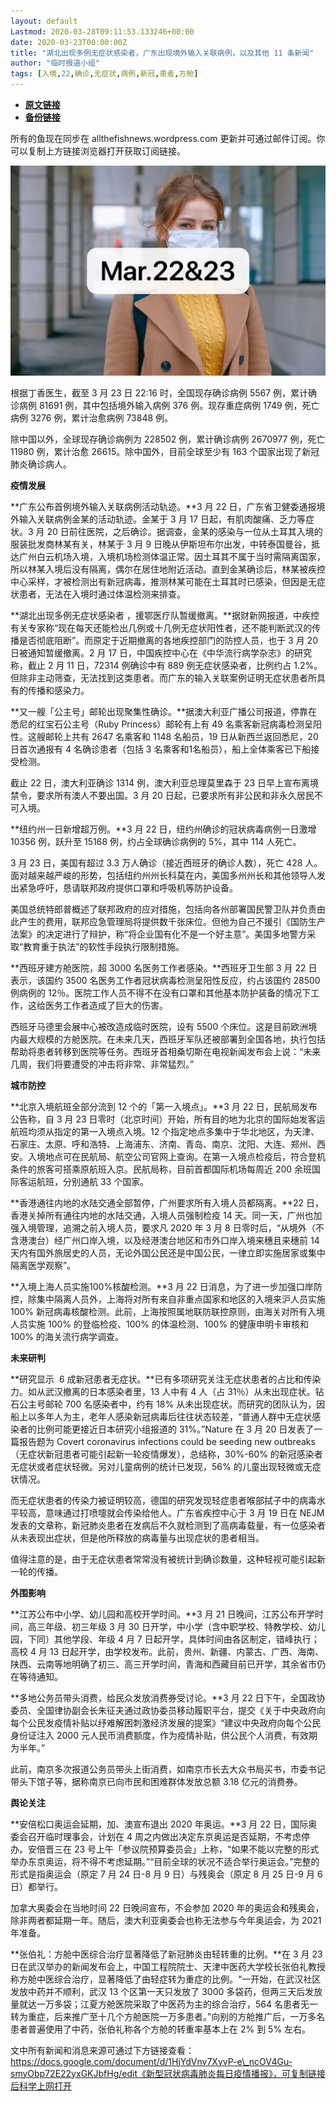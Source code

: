 ```yaml
---
layout: default
Lastmod: 2020-03-28T09:11:53.133246+00:00
date: 2020-03-23T00:00:00Z
title: "湖北出现多例无症状感染者，广东出现境外输入关联病例，以及其他 11 条新闻"
author: "临时报道小组"
tags: [入境,22,确诊,无症状,病例,新冠,患者,方舱]
---
```


* [**原文链接**](https://mp.weixin.qq.com/s/MAIK0cypnb-r3Ctw6bKMtA)
* [**备份链接**](http://archive.vn/1ZiEV)


所有的鱼现在同步在 allthefishnews.wordpress.com 更新并可通过邮件订阅。你可以复制上方链接浏览器打开获取订阅链接。

![](/images/post/11b35b5dc8c402dcc03c8c37058932bb.jpg)

根据丁香医生，截至 3 月 23 日 22:16 时，全国现存确诊病例 5567 例，累计确诊病例 81691 例，其中包括境外输入病例 376 例。现存重症病例 1749 例，死亡病例 3276 例，累计治愈病例 73848 例。

除中国以外，全球现存确诊病例为 228502 例，累计确诊病例 2670977 例，死亡 11980 例，累计治愈 26615。除中国外，目前全球至少有 163 个国家出现了新冠肺炎确诊病人。

**疫情发展**

  

**广东公布首例境外输入关联病例活动轨迹。**3 月 22 日，广东省卫健委通报境外输入关联病例金某的活动轨迹。金某于 3 月 17 日起，有肌肉酸痛、乏力等症状。3 月 20 日前往医院，之后确诊。据调查，金某的感染与一位从土耳其入境的服装批发商林某有关，林某于 3 月 9 日晚从伊斯坦布尔出发，中转泰国曼谷，抵达广州白云机场入境，入境机场检测体温正常。因土耳其不属于当时需隔离国家，所以林某入境后没有隔离，偶尔在居住地附近活动。直到金某确诊后，林某被疾控中心采样，才被检测出有新冠病毒，推测林某可能在土耳其时已感染，但因是无症状患者，无法在入境时通过体温检测来排查。

**湖北出现多例无症状感染者 ，援鄂医疗队暂缓撤离。**据财新网报道，中疾控有关专家称“现在每天还能检出几例或十几例无症状阳性者，还不能判断武汉的传播是否彻底阻断”。而原定于近期撤离的各地疾控部门的防控人员，也于 3 月 20 日被通知暂缓撤离。2 月 17 日，中国疾控中心在《中华流行病学杂志》的研究称，截止 2 月 11 日，72314 例确诊中有 889 例无症状感染者，比例约占 1.2%。但除非主动筛查，无法找到这类患者。而广东的输入关联案例证明无症状患者所具有的传播和感染力。

**又一艘「公主号」邮轮出现聚集性确诊。**据澳大利亚广播公司报道，停靠在悉尼的红宝石公主号（Ruby Princess）邮轮有上有 49 名乘客新冠病毒检测呈阳性。这艘邮轮上共有 2647 名乘客和 1148 名船员，19 日从新西兰返回悉尼，20 日首次通报有 4 名确诊患者（包括 3 名乘客和1名船员），船上全体乘客已下船接受检测。

截止 22 日，澳大利亚确诊 1314 例，澳大利亚总理莫里森于 23 日早上宣布离境禁令，要求所有澳人不要出国。3 月 20 日起，已要求所有非公民和非永久居民不可入境。

**纽约州一日新增超万例。**3 月 22 日，纽约州确诊的冠状病毒病例一日激增 10356 例，跃升至 15168 例，约占全球确诊病例的 5%，其中 114 人死亡。

3 月 23 日，美国有超过 3.3 万人确诊（接近西班牙的确诊人数），死亡 428 人。面对越来越严峻的形势，包括纽约州州长科莫在内，美国多州州长和其他领导人发出紧急呼吁，恳请联邦政府提供口罩和呼吸机等防护设备。

美国总统特郎普概述了联邦政府的应对措施，包括向各州部署国民警卫队并负责由此产生的费用，联邦应急管理局将提供数千张床位。但他为自己不援引《国防生产法案》的决定进行了辩护，称“将企业国有化不是一个好主意”。美国多地警方采取“教育重于执法”的软性手段执行限制措施。

**西班牙建方舱医院，超 3000 名医务工作者感染。**西班牙卫生部 3 月 22 日表示，该国约 3500 名医务工作者冠状病毒检测呈阳性反应，约占该国约 28500 例病例的 12％。医院工作人员不得不在没有口罩和其他基本防护装备的情况下工作，这给医务工作者造成了巨大的伤害。

西班牙马德里会展中心被改造成临时医院，设有 5500 个床位。这是目前欧洲境内最大规模的方舱医院。在未来几天，西班牙军队还被部署到全国各地，执行包括帮助将患者转移到医院等任务。西班牙首相桑切斯在电视新闻发布会上说：“未来几周，我们将要遭受的冲击将非常、非常猛烈。”

**城市防控**

  

**北京入境航班全部分流到 12 个的「第一入境点」。**3 月 22 日，民航局发布公告称，自 3 月 23 日零时（北京时间）开始，所有目的地为北京的国际始发客运航班均须从指定的第一入境点入境。12 个指定地点多集中于华北地区，为天津、石家庄、太原、呼和浩特、上海浦东、济南、青岛、南京、沈阳、大连、郑州、西安。入境地点可在民航局、航空公司官网上查询。在第一入境点检疫后，符合登机条件的旅客可搭乘原航班入京。民航局称，目前首都国际机场每周近 200 余班国际客运航班，分别通航 33 个国家。

**香港通往内地的水陆交通全部暂停，广州要求所有入境人员都隔离。**22 日，香港关掉所有通往内地的水陆交通，入境人员强制检疫 14 天。同一天，广州也加强入境管理，追溯之前入境人员，要求凡 2020 年 3 月 8 日零时后，“从境外（不含港澳台）经广州口岸入境，以及经港澳台地区和市外口岸入境来穗且来穗前 14 天内有国外旅居史的人员，无论外国公民还是中国公民，一律立即实施居家或集中隔离医学观察”。

**入境上海人员实施100%核酸检测。**3 月 22 日消息，为了进一步加强口岸防控，除集中隔离人员外，上海将对所有来自非重点国家和地区的入境来沪人员实施 100% 新冠病毒核酸检测。此前，上海按照属地联防联控原则，由海关对所有入境人员实施 100% 的登临检疫、100% 的体温检测、100% 的健康申明卡审核和 100% 的海关流行病学调查。

**未来研判**

  

**研究显示  6 成新冠患者无症状。**已有多项研究关注无症状患者的占比和传染力。如从武汉撤离的日本感染者里，13 人中有 4 人（占 31％）从未出现症状。钻石公主号邮轮 700 名感染者中，约有 18% 从未出现症状。而研究的团队认为，因船上以多年人为主，老年人感染新冠病毒后往往状态较差，“普通人群中无症状感染者的比例可能更接近日本研究小组报道的 31%。”Nature 在 3 月 20 日发表了一篇报告题为 Covert coronavirus infections could be seeding new outbreaks（无症状新冠患者可能引起新一轮疫情爆发），总结称，30%-60% 的新冠感染者无症状或者症状轻微。另对儿童病例的统计已发现，56% 的儿童出现轻微或无症状情况。

而无症状患者的传染力被证明较高，德国的研究发现轻症患者喉部拭子中的病毒水平较高，意味通过打喷嚏就会传染给他人。广东省疾控中心于 3 月 19 日在 NEJM 发表的文章称，新冠肺炎患者在发病后不久就检测到了高病毒载量，有一位感染者从未表现出症状，但是他所释放的病毒量与出现症状的患者相当。

值得注意的是，由于无症状患者常常没有被统计到确诊数量，这种轻视可能引起新一轮的传播。

**外围影响**

  

**江苏公布中小学、幼儿园和高校开学时间。**3 月 21 日晚间，江苏公布开学时间，高三年级、初三年级 3 月 30 日开学，中小学（含中职学校、特教学校、幼儿园，下同）其他学段、年级 4 月 7 日起开学，具体时间由各区制定，错峰执行；高校 4 月 13 日起开学，由学校发布。此前，贵州、新疆、内蒙古、广西、海南、陕西、云南等地明确了初三、高三开学时间，青海和西藏目前已开学，其余省市仍在等待通知。

**多地公务员带头消费，给民众发放消费券受讨论。**3 月 22 日下午，全国政协委员、全国律协副会长朱征夫通过政协委员移动履职平台，提交《关于中央政府向每个公民发疫情补贴以纾难解困刺激经济发展的提案》“建议中央政府向每个公民身份证注入 2000 元人民币消费额度，作为疫情补贴，供公民个人消费，有效期为半年。”

此前，南京多次报道公务员带头上街消费，如南京市长去大众书局买书，市委书记带头下馆子等，据称南京已向市民和困难群体发放总额 3.18 亿元的消费券。

**舆论关注**

  

**安倍松口奥运会延期，加、澳宣布退出 2020 年奥运。**3 月 22 日，国际奥委会召开临时理事会，计划在 4 周之内做出决定东京奥运是否延期，不考虑停办。安倍晋三在 23 号上午「参议院预算委员会」上称，“如果不能以完整的形式举办东京奥运，将不得不考虑延期。”“目前全球的状况不适合举行奥运会。”完整的形式是指奥运会（原定 7 月 24 日-8 月 9 日）与残奥会（原定 8 月 25 日-9 月 6 日）都举行。

加拿大奥委会在当地时间 22 日晚间宣布，不会参加 2020 年的奥运会和残奥会，除非两者都延期一年。随后，澳大利亚奥委会也称无法参与今年奥运会，为 2021 年准备。

**张伯礼：方舱中医综合治疗显著降低了新冠肺炎由轻转重的比例。**在 3 月 23 日在武汉举办的新闻发布会上，中国工程院院士、天津中医药大学校长张伯礼教授称方舱中医综合治疗，显著降低了由轻症转为重症的比例。“一开始，在武汉社区发放中药并不顺利，武汉 13 个区第一天只发放了 3000 多袋药，但两三天后发放量就达一万多袋；江夏方舱医院采取了中医药为主的综合治疗，564 名患者无一转为重症，后来推广至十几个方舱医院一万多患者。”向别的方舱推广后，一万多名患者普遍使用了中药，张伯礼称各个方舱的转重率基本上在 2% 到 5% 左右。

文中所有新闻和消息来源可通过下方链接查看：https://docs.google.com/document/d/1HjYdVnv7XyvP-e\_ncOV4Gu-smyObp72E22yxGKJbfHg/edit《新型冠状病毒肺炎每日疫情播报》，可复制链接后科学上网打开

